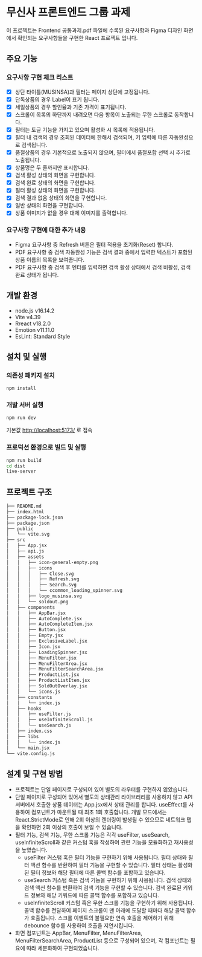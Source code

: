 # 무신사 프론트엔드 그룹 과제

이 프로젝트는 Frontend 공통과제.pdf 파일에 수록된 요구사항과 Figma 디자인 화면에서 확인되는  요구사항들을 구현한 React 프로젝트 입니다.

## 주요 기능

### 요구사항 구현 체크 리스트

- [x] 상단 타이틀(MUSINSA)과 필터는 페이지 상단에 고정됩니다.
- [x] 단독상품의 경우 Label이 표기 됩니다.
- [x] 세일상품의 경우 할인율과 기존 가격이 표기됩니다.
- [x] 스크롤이 목록의 하단까지 내려오면 다음 항목이 노출되는 무한 스크롤로 동작합니다.
- [x] 필터는 토글 기능을 가지고 있으며 활성화 시 목록에 적용됩니다.
- [x] 필터 내 검색의 경우 조회된 데이터에 한해서 검색되며, 키 입력에 따른 자동완성으로 검색됩니다.
- [x] 품절상품의 경우 기본적으로 노출되지 않으며, 필터에서 품절포함 선택 시 추가로 노출됩니다.
- [x] 상품명은 두 줄까지만 표시합니다.
- [x] 검색 활성 상태의 화면을 구현합니다.
- [x] 검색 완료 상태의 화면을 구현합니다.
- [x] 필터 활성 상태의 화면을 구현합니다.
- [x] 검색 결과 없음 상태의 화면을 구현합니다.
- [x] 일반 상태의 화면을 구현합니다.
- [x] 상품 이미지가 없을 경우 대체 이미지를 출력합니다.

### 요구사항 구현에 대한 추가 내용

- Figma 요구사항 중 Refresh 버튼은 필터 적용을 초기화(Reset) 합니다.
- PDF 요구사항 중 검색 자동완성 기능은 검색 결과 중에서 입력한 텍스트가 포함된 상품 이름의 목록을 보여줍니다.
- PDF 요구사항 중 검색 후 엔터를 입력하면 검색 활성 상태에서 검색 비활성, 검색 완료 상태가 됩니다.

## 개발 환경

- node.js v16.14.2
- Vite v4.39
- Rreact v18.2.0
- Emotion v11.11.0
- EsLint: Standard Style

## 설치 및 실행

### 의존성 패키지 설치

```bash
npm install
```

### 개발 서버 실행

```bash
npm run dev
```

기본값 <http://localhost:5173/> 로 접속

### 프로덕션 환경으로 빌드 및 실행

```bash
npm run build 
cd dist 
live-server
```

## 프로젝트 구조

```bash
├── README.md
├── index.html
├── package-lock.json
├── package.json
├── public
│   └── vite.svg
├── src
│   ├── App.jsx
│   ├── api.js
│   ├── assets
│   │   ├── icon-general-empty.png
│   │   ├── icons
│   │   │   ├── Close.svg
│   │   │   ├── Refresh.svg
│   │   │   ├── Search.svg
│   │   │   └── ccommon_loading_spinner.svg
│   │   ├── logo_musinsa.svg
│   │   └── soldout.png
│   ├── components
│   │   ├── AppBar.jsx
│   │   ├── AutoComplete.jsx
│   │   ├── AutoCompleteItem.jsx
│   │   ├── Button.jsx
│   │   ├── Empty.jsx
│   │   ├── ExclusiveLabel.jsx
│   │   ├── Icon.jsx
│   │   ├── LoadingSpinner.jsx
│   │   ├── MenuFilter.jsx
│   │   ├── MenuFilterArea.jsx
│   │   ├── MenuFilterSearchArea.jsx
│   │   ├── ProductList.jsx
│   │   ├── ProductListItem.jsx
│   │   ├── SoldOutOverlay.jsx
│   │   └── icons.js
│   ├── constants
│   │   └── index.js
│   ├── hooks
│   │   ├── useFilter.js
│   │   ├── useInfiniteScroll.js
│   │   └── useSearch.js
│   ├── index.css
│   ├── libs
│   │   └── index.js
│   └── main.jsx
└── vite.config.js
```

## 설계 및 구현 방법

- 프로젝트는 단일 페이지로 구성되어 있어 별도의 라우터를 구현하지 않았습니다.
- 단일 페이지로 구성되어 있어서 별도의 상태관리 라이브러리를 사용하지 않고 API 서버에서 호출한 상품 데이터는 App.jsx에서 상태 관리를 합니다. useEffect를 사용하여 컴포넌트가 마운트될 때 최초 1회 호출합니다. 개발 모드에서는 React.StrictMode로 인해 2회 이상의 렌더링이 발생될 수 있으므로 네트워크 탭을 확인하면 2회 이상의 호출이 보일 수 있습니다.
- 필터 기능, 검색 기능, 무한 스크롤 기능은 각각 useFilter, useSearch, useInfiniteScroll과 같은 커스텀 훅을 작성하여 관련 기능을 모듈화하고 재사용성을 높였습니다.
  - useFilter 커스텀 훅은 필터 기능을 구현하기 위해 사용됩니다. 필터 상태와 필터 액션 함수를 반환하여 필터 기능을 구현할 수 있습니다. 필터 상태는 활성화된 필터 정보와 해당 필터에 따른 콜백 함수를 포함하고 있습니다.
  - useSearch 커스텀 훅은 검색 기능을 구현하기 위해 사용됩니다. 검색 상태와 검색 액션 함수를 반환하여 검색 기능을 구현할 수 있습니다. 검색 완료된 키워드 정보와 해당 키워드에 따른 콜백 함수를 포함하고 있습니다.
  - useInfiniteScroll 커스텀 훅은 무한 스크롤 기능을 구현하기 위해 사용됩니다. 콜백 함수를 전달하여 페이지 스크롤이 맨 아래에 도달할 때마다 해당 콜백 함수가 호출됩니다. 스크롤 이벤트의 불필요한 연속 호출을 제어하기 위해 debounce 함수를 사용하여 호출을 지연시킵니다.
- 화면 컴포넌트는 AppBar, MenuFilter, MenuFilterArea, MenuFilterSearchArea, ProductList 등으로 구성되어 있으며, 각 컴포넌트는 필요에 따라 세분화하여 구현되었습니다.
